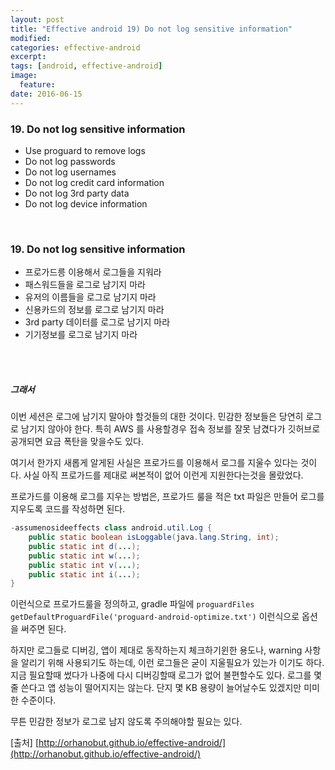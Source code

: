 ```yaml
---
layout: post
title: "Effective android 19) Do not log sensitive information"
modified:
categories: effective-android
excerpt:
tags: [android, effective-android]
image:
  feature:
date: 2016-06-15
---
```


### 19. Do not log sensitive information
- Use proguard to remove logs
- Do not log passwords
- Do not log usernames
- Do not log credit card information
- Do not log 3rd party data
- Do not log device information

<br> 

### 19. Do not log sensitive information
- 프로가드릉 이용해서 로그들을 지워라
- 패스워드들을 로그로 남기지 마라
- 유저의 이름들을 로그로 남기지 마라 
- 신용카드의 정보를 로그로 남기지 마라 
- 3rd party 데이터를 로그로 남기지 마라 
- 기기정보를 로그로 남기지 마라 

<br><br>

##### 그래서
이번 세션은 로그에 남기지 말아야 할것들의 대한 것이다. 민감한 정보들은 당연히 로그로 남기지 않아야 한다. 특히 AWS 를 사용할경우 접속 정보를 잘못 남겼다가 깃허브로 공개되면 요금 폭탄을 맞을수도 있다. 

여기서 한가지 새롭게 알게된 사실은 프로가드를 이용해서 로그를 지울수 있다는 것이다. 사실 아직 프로가드를 제대로 써본적이 없어 이런게 지원한다는것을 몰랐었다. 

프로가드를 이용해 로그를 지우는 방법은, 프로가드 룰을 적은 txt 파일은 만들어 로그를 지우도록 코드를 작성하면 된다. 

```java
-assumenosideeffects class android.util.Log {
    public static boolean isLoggable(java.lang.String, int);
    public static int d(...);
    public static int w(...);
    public static int v(...);
    public static int i(...);
}
```

이런식으로 프로가드룰을 정의하고, gradle 파일에 `proguardFiles getDefaultProguardFile('proguard-android-optimize.txt')` 이런식으로 옵션을 써주면 된다. 


하지만 로그들로 디버깅, 앱이 제대로 동작하는지 체크하기윈한 용도나, warning 사항을 알리기 위해 사용되기도 하는데, 이런 로그들은 굳이 지울필요가 있는가 이기도 하다. 지금 필요할때 썼다가 나중에 다시 디버깅할때 로그가 없어 불편할수도 있다. 로그를 몇줄 쓴다고 앱 성능이 떨어지지는 않는다. 단지 몇 KB 용량이 늘어날수도 있겠지만 미미한 수준이다. 

무튼 민감한 정보가 로그로 남지 않도록 주의해야할 필요는 있다.

[출처] [http://orhanobut.github.io/effective-android/](http://orhanobut.github.io/effective-android/)